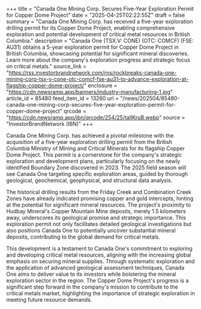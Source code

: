 +++
title = "Canada One Mining Corp. Secures Five-Year Exploration Permit for Copper Dome Project"
date = "2025-04-25T02:22:55Z"
draft = false
summary = "Canada One Mining Corp. has received a five-year exploration drilling permit for its Copper Dome Project, enabling comprehensive exploration and potential development of critical metal resources in British Columbia."
description = "Canada One (TSX.V: CONE) (OTC: COMCF) (FSE: AU31) obtains a 5-year exploration permit for Copper Dome Project in British Columbia, showcasing potential for significant mineral discoveries. Learn more about the company's exploration progress and strategic focus on critical metals."
source_link = "https://rss.investorbrandnetwork.com/rns/rockbreaks-canada-one-mining-corp-tsx-v-cone-otc-comcf-fse-au31-to-advance-exploration-at-flagship-copper-dome-project/"
enclosure = "https://cdn.newsramp.app/banners/industry-manufacturing-1.jpg"
article_id = 85480
feed_item_id = 13260
url = "/news/202504/85480-canada-one-mining-corp-secures-five-year-exploration-permit-for-copper-dome-project"
qrcode = "https://cdn.newsramp.app/ibn/qrcode/254/25/tallKruB.webp"
source = "InvestorBrandNetwork (IBN)"
+++

<p>Canada One Mining Corp. has achieved a pivotal milestone with the acquisition of a five-year exploration drilling permit from the British Columbia Ministry of Mining and Critical Minerals for its flagship Copper Dome Project. This permit is a cornerstone for the company's strategic exploration and development plans, particularly focusing on the newly identified Boundary Zone discovered in 2023. The 2025 field season will see Canada One targeting specific exploration areas, guided by thorough geological, geochemical, geophysical, and structural data analysis.</p><p>The historical drilling results from the Friday Creek and Combination Creek Zones have already indicated promising copper and gold intercepts, hinting at the potential for significant mineral resources. The project's proximity to Hudbay Mineral's Copper Mountain Mine deposits, merely 1.5 kilometers away, underscores its geological promise and strategic importance. This exploration permit not only facilitates detailed geological investigations but also positions Canada One to potentially uncover substantial mineral deposits, contributing to the global demand for critical metals.</p><p>This development is a testament to Canada One's commitment to exploring and developing critical metal resources, aligning with the increasing global emphasis on securing mineral supplies. Through systematic exploration and the application of advanced geological assessment techniques, Canada One aims to deliver value to its investors while bolstering the mineral exploration sector in the region. The Copper Dome Project's progress is a significant step forward in the company's mission to contribute to the critical metals market, highlighting the importance of strategic exploration in meeting future resource demands.</p>